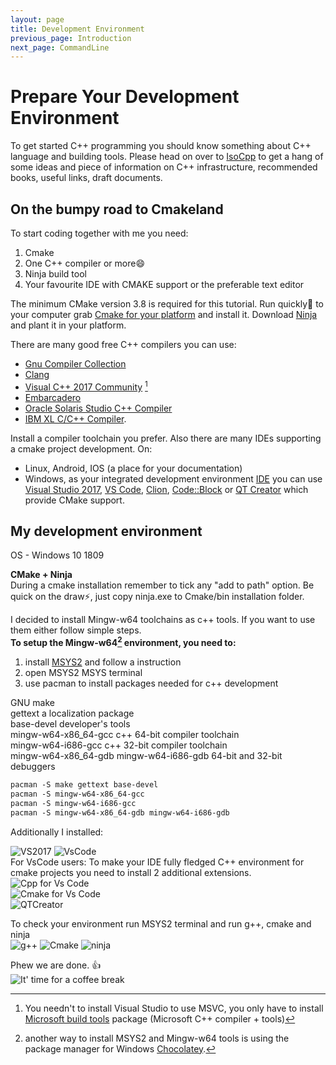 ```yaml
---
layout: page
title: Development Environment
previous_page: Introduction
next_page: CommandLine
---
```


# Prepare Your Development Environment

To get started C++ programming you should know something about C++ language and building tools. Please head on over to [IsoCpp]({{site.baseurl}}/Docs/AdditionalReadingResources#iso-cpp) to get a hang of some ideas and piece of information on C++ infrastructure, recommended books, useful links, draft documents.

## On the bumpy road to Cmakeland

To start coding together with me you need:

1. Cmake
2. One C++ compiler or more:smile:
3. Ninja build tool
4. Your favourite IDE with CMAKE support or the preferable text editor

The minimum CMake version 3.8 is required for this tutorial. Run quickly:runner: to your computer grab [Cmake for your platform](https://cmake.org/download/) and install it. Download [Ninja](https://ninja-build.org/) and plant it in your platform.  

There are many good free C++ compilers you can use:

- [Gnu Compiler Collection](http://gcc.gnu.org/)
- [Clang](http://clang.llvm.org/get_started.html)
- [Visual C++ 2017 Community](https://visualstudio.microsoft.com/vs/features/cplusplus/) [^1]
- [Embarcadero](https://www.embarcadero.com/free-tools/ccompiler)
- [Oracle Solaris Studio C++ Compiler](https://www.oracle.com/technetwork/server-storage/developerstudio/overview/index.html)
- [IBM XL C/C++ Compiler](https://www.ibm.com/us-en/marketplace/xl-cpp-linux-compiler-power).

[^1]: You needn't to install Visual Studio to use MSVC, you only have to install [Microsoft build tools](https://www.visualstudio.com/downloads/#build-tools-for-visual-studio-2017) package (Microsoft C++ compiler + tools)

Install a compiler toolchain you prefer.
Also there are many IDEs supporting a cmake project development. On:

- Linux, Android, IOS (a place for your documentation)
- Windows, as your integrated development environment [IDE](https://en.wikipedia.org/wiki/Integrated_development_environment) you can use [Visual Studio 2017](https://docs.microsoft.com/en-us/visualstudio/install/install-visual-studio?view=vs-2017), [VS Code](https://code.visualstudio.com/), [Clion](https://www.jetbrains.com/clion/), [Code::Block](http://www.codeblocks.org/) or [QT Creator](https://www.qt.io/qt-features-libraries-apis-tools-and-ide/) which provide CMake support.  

## My development environment

OS - Windows 10 1809  

**CMake + Ninja**  
During a cmake installation remember to tick any "add to path" option. Be quick on the draw:zap:, just copy ninja.exe to Cmake/bin installation folder.  

I decided to install Mingw-w64 toolchains as c++ tools. If you want to use them either follow simple steps.  
**To setup the Mingw-w64[^2] environment, you need to:**

1. install [MSYS2](http://www.msys2.org/) and follow a instruction
2. open MSYS2 MSYS terminal
3. use pacman to install packages needed for c++ development

[^2]:another way to install MSYS2 and Mingw-w64 tools is using the package manager for Windows [Chocolatey](https://chocolatey.org/search?q=mingw-w64).

GNU make  
gettext a localization package  
base-devel developer's tools  
mingw-w64-x86_64-gcc c++ 64-bit compiler toolchain  
mingw-w64-i686-gcc   c++ 32-bit compiler toolchain  
mingw-w64-x86_64-gdb mingw-w64-i686-gdb  64-bit and 32-bit debuggers  

```txt
pacman -S make gettext base-devel
pacman -S mingw-w64-x86_64-gcc
pacman -S mingw-w64-i686-gcc
pacman -S mingw-w64-x86_64-gdb mingw-w64-i686-gdb
```

Additionally I installed:

![VS2017](../assets/Vs2017.png)
![VsCode](../assets/VsCode.png)  
For VsCode users:
To make your IDE fully fledged C++ environment for cmake projects you need to install 2 additional extensions.  
![Cpp for Vs Code](../assets/cppextvscode.png)  
![Cmake for Vs Code](../assets/cmakeextvscode.png)  
![QTCreator](../assets/QTCreator.png)  

To check your environment run MSYS2 terminal and run g++, cmake and ninja  
![g++](../assets/g++.png)
![Cmake](../assets/cmake.png)
![ninja](../assets/ninja.png)  

Phew we are done. :+1:  
![It' time for a coffee break](http://events.hooverlibrary.org/images/events/hoover/coffeepitch.jpg "It' time for a coffee break")